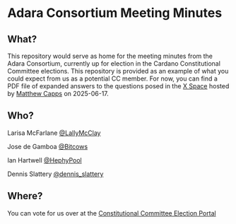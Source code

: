 # Adara Consortium Meeting Minutes

## What?

This repository would serve as home for the meeting minutes from the Adara Consortium, currently up for election in the Cardano Constitutional Committee elections. This repository is provided as an example of what you could expect from us as a potential CC member.
For now, you can find a PDF file of expanded answers to the questions posed in the [X Space](https://twitter.com/cryptstitution/status/1935004800762171780?s=46&t=rsloLLNphLAhp8oNE_y5Yw) hosted by [Matthew Capps](https://x.com/cryptstitution) on 2025-06-17.

## Who?

Larisa McFarlane [@LallyMcClay](https://x.com/LallyMcClay)

Jose de Gamboa [@Bitcows](https://x.com/Bitcows)

Ian Hartwell [@HephyPool](https://x.com/HephyPool)

Dennis Slattery [@dennis_slattery](https://x.com/dennis_slattery)

## Where?

You can vote for us over at the [Constitutional Committee Election Portal](https://elections.constitution.gov.tools/)
